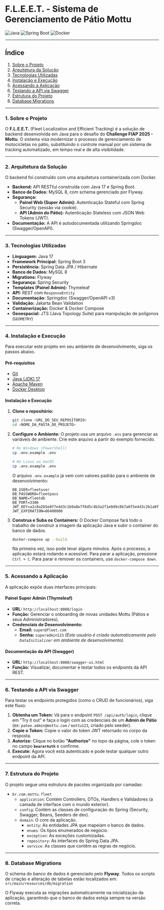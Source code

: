 # F.L.E.E.T. - Sistema de Gerenciamento de Pátio Mottu

![Java](https://img.shields.io/badge/Java-17-blue)
![Spring Boot](https://img.shields.io/badge/Spring%20Boot-3.x-brightgreen)
![Docker](https://img.shields.io/badge/Docker-Ready-blue)

---

## Índice

1.  [Sobre o Projeto](#1-sobre-o-projeto)
2.  [Arquitetura da Solução](#2-arquitetura-da-solução)
3.  [Tecnologias Utilizadas](#3-tecnologias-utilizadas)
4.  [Instalação e Execução](#4--instalação-e-execução)
5.  [Acessando a Aplicação](#5--acessando-a-aplicação)
6.  [Testando a API via Swagger](#6--testando-a-api-via-swagger)
7.  [Estrutura do Projeto](#7-estrutura-do-projeto)
8.  [Database Migrations](#8-database-migrations)

---

### 1. Sobre o Projeto

O **F.L.E.E.T.** (Fleet Localization and Efficient Tracking) é a solução de backend desenvolvida em Java para o desafio do **Challenge FIAP 2025 - Mottu**. O sistema visa modernizar o processo de gerenciamento de motocicletas no pátio, substituindo o controle manual por um sistema de tracking automatizado, em tempo real e de alta visibilidade.

---

### 2. Arquitetura da Solução

O backend foi construído com uma arquitetura containerizada com Docker.

-   **Backend:** API RESTful construída com Java 17 e Spring Boot.
-   **Banco de Dados:** MySQL 8, com schema gerenciado por Flyway.
-   **Segurança:**
    -   **Painel Web (Super Admin):** Autenticação Stateful com Spring Security (sessão via cookie).
    -   **API (Admin do Pátio):** Autenticação Stateless com JSON Web Tokens (JWT).
-   **Documentação:** A API é autodocumentada utilizando Springdoc (Swagger/OpenAPI).

---

### 3. Tecnologias Utilizadas

-   **Linguagem:** Java 17
-   **Framework Principal:** Spring Boot 3
-   **Persistência:** Spring Data JPA / Hibernate
-   **Banco de Dados:** MySQL 8
-   **Migrations:** Flyway
-   **Segurança:** Spring Security
-   **Templates (Painel Admin):** Thymeleaf
-   **API:** REST com `ResponseEntity`
-   **Documentação:** Springdoc (Swagger/OpenAPI v3)
-   **Validação:** Jakarta Bean Validation
-   **Containerização:** Docker & Docker Compose
-   **Geoespacial:** JTS (Java Topology Suite) para manipulação de polígonos (`GEOMETRY`)

---

### 4. Instalação e Execução

Para executar este projeto em seu ambiente de desenvolvimento, siga os passos abaixo.

#### Pré-requisitos

-   [Git](https://git-scm.com/)
-   [Java (JDK) 17](https://www.oracle.com/java/technologies/javase/jdk17-archive-downloads.html)
-   [Apache Maven](https://maven.apache.org/download.cgi)
-   [Docker Desktop](https://www.docker.com/products/docker-desktop/)

#### Instalação e Execução

1.  **Clone o repositório:**
    ```bash
    git clone <URL_DO_SEU_REPOSITORIO>
    cd <NOME_DA_PASTA_DO_PROJETO>
    ```

2.  **Configure o Ambiente:**
    O projeto usa um arquivo `.env` para gerenciar as variáveis de ambiente. Crie este arquivo a partir do exemplo fornecido.

    ```bash
    # No Windows (PowerShell)
    cp .env.example .env

    # No Linux ou macOS
    cp .env.example .env
    ```

    O arquivo `.env.example` já vem com valores padrão para o ambiente de desenvolvimento:
    ```env
    DB_USER=fleetuser
    DB_PASSWORD=fleetpass
    DB_NAME=fleetdb
    DB_PORT=3306
    JWT_KEY=a2c8a2b5e0f7e4d3c1b9a8e7f6d5c4b3a2f1e0d9c8b7a6f5e4d3c2b1a0f9e8d7
    JWT_EXPIRATION=86400000
    ```

3.  **Construa e Suba os Containers:**
    O Docker Compose fará todo o trabalho de construir a imagem da aplicação Java e subir o container do banco de dados.

    ```bash
    docker-compose up --build
    ```
    Na primeira vez, isso pode levar alguns minutos. Após o processo, a aplicação estará rodando e acessível. Para parar a aplicação, pressione `Ctrl + C`. Para parar e remover os containers, use `docker-compose down`.

---

### 5. Acessando a Aplicação

A aplicação expõe duas interfaces principais:

#### **Painel Super Admin (Thymeleaf)**
-   **URL:** `http://localhost:8080/login`
-   **Função:** Gerenciar o onboarding de novas unidades Mottu (Pátios e seus Administradores).
-   **Credenciais de Desenvolvimento:**
    -   **Email:** `super@fleet.com`
    -   **Senha:** `superadmin123`
    *(Este usuário é criado automaticamente pelo `DataInitializer` em ambiente de desenvolvimento).*

#### **Documentação da API (Swagger)**
-   **URL:** `http://localhost:8080/swagger-ui.html`
-   **Função:** Visualizar, documentar e testar todos os endpoints da API REST.

---

### 6. Testando a API via Swagger

Para testar os endpoints protegidos (como o CRUD de funcionários), siga este fluxo:

1.  **Obtenha um Token:** Vá para o endpoint `POST /api/auth/login`, clique em "Try it out" e faça o login com as credenciais de um **Admin de Pátio** (ex: `pateo.admin@mottu.com` / `mottu123`, criado pelo seeder).
2.  **Copie o Token:** Copie o valor do token JWT retornado no corpo da resposta.
3.  **Autorize:** Clique no botão **"Authorize"** no topo da página, cole o token no campo **`bearerAuth`** e confirme.
4.  **Execute:** Agora você está autenticado e pode testar qualquer outro endpoint da API.

---

### 7. Estrutura do Projeto
O projeto segue uma estrutura de pacotes organizada por camadas:

-   `br.com.mottu.fleet`
    -   `application`: Contém Controllers, DTOs, Handlers e Validadores (a camada de interface com o mundo exterior).
    -   `config`: Contém as classes de configuração do Spring (Security, Swagger, Beans, Seeders de dev).
    -   `domain`: O core da aplicação.
        -   `entity`: As entidades JPA que mapeiam o banco de dados.
        -   `enums`: Os tipos enumerados de negócio.
        -   `exception`: As exceções customizadas.
        -   `repository`: As interfaces do Spring Data JPA.
        -   `service`: As classes que contêm as regras de negócio.

---

### 8. Database Migrations

O schema do banco de dados é gerenciado pelo **Flyway**. Todos os scripts de criação e alteração de tabelas estão localizados em:
`src/main/resources/db/migration`

O Flyway executa as migrações automaticamente na inicialização da aplicação, garantindo que o banco de dados esteja sempre na versão correta.